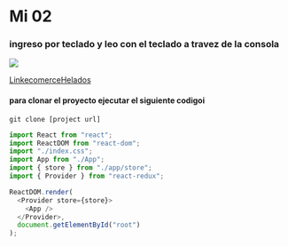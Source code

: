 # Mi 02

### ingreso por teclado y leo con el teclado a travez de la consola

![](https://res.cloudinary.com/dv6nijgvd/image/upload/v1692925194/Android/jhdbvhq2uoofam0eodct.png)

[LinkecomerceHelados](https://comision-432401.vercel.app/)

#### para clonar el proyecto ejecutar el siguiente codigoi

```
git clone [project url]
```

```javascript
import React from "react";
import ReactDOM from "react-dom";
import "./index.css";
import App from "./App";
import { store } from "./app/store";
import { Provider } from "react-redux";

ReactDOM.render(
  <Provider store={store}>
    <App />
  </Provider>,
  document.getElementById("root")
);
```
